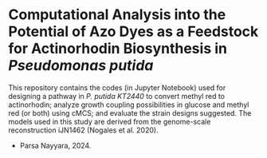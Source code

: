 # Computational Analysis into the Potential of Azo Dyes as a Feedstock for Actinorhodin Biosynthesis in _Pseudomonas putida_

This repository contains the codes (in Jupyter Notebook) used for designing a pathway in _P. putida KT2440_ to convert methyl red to actinorhodin; analyze growth coupling possibilities in glucose and methyl red (or both) using cMCS; and evaluate the strain designs suggested. The models used in this study are derived from the genome-scale reconstruction iJN1462 (Nogales et al. 2020).



- Parsa Nayyara, 2024.
